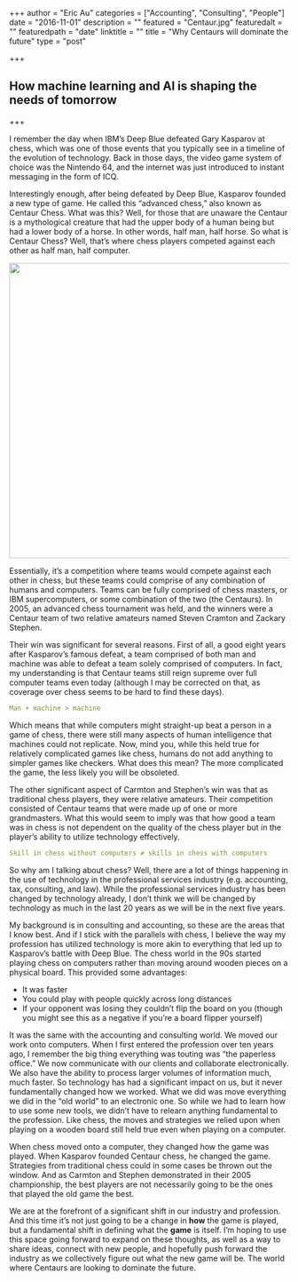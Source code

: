 +++
author = "Eric Au"
categories = ["Accounting", "Consulting", "People"]
date = "2016-11-01"
description = ""
featured = "Centaur.jpg"
featuredalt = ""
featuredpath = "date"
linktitle = ""
title = "Why Centaurs will dominate the future"
type = "post"

+++

## How machine learning and AI is shaping the needs of tomorrow

+++
I remember the day when IBM’s Deep Blue defeated Gary Kasparov at chess, which was one of those events that you typically see in a timeline of the evolution of technology. Back in those days, the video game system of choice was the Nintendo 64, and the internet was just introduced to instant messaging in the form of ICQ.

Interestingly enough, after being defeated by Deep Blue, Kasparov founded a new type of game. He called this “advanced chess,” also known as Centaur Chess. What was this? Well, for those that are unaware the Centaur is a mythological creature that had the upper body of a human being but had a lower body of a horse. In other words, half man, half horse. So what is Centaur Chess? Well, that’s where chess players competed against each other as half man, half computer.

<img src="/img/main/chess.jpg" width="532">

Essentially, it’s a competition where teams would compete against each other in chess, but these teams could comprise of any combination of humans and computers. Teams can be fully comprised of chess masters, or IBM supercomputers, or some combination of the two (the Centaurs). In 2005, an advanced chess tournament was held, and the winners were a Centaur team of two relative amateurs named Steven Cramton and Zackary Stephen.

Their win was significant for several reasons. First of all, a good eight years after Kasparov’s famous defeat, a team comprised of both man and machine was able to defeat a team solely comprised of computers. In fact, my understanding is that Centaur teams still reign supreme over full computer teams even today (although I may be corrected on that, as coverage over chess seems to be hard to find these days).

```yaml
Man + machine > machine
```

Which means that while computers might straight-up beat a person in a game of chess, there were still many aspects of human intelligence that machines could not replicate. Now, mind you, while this held true for relatively complicated games like chess, humans do not add anything to simpler games like checkers. What does this mean? The more complicated the game, the less likely you will be obsoleted.

The other significant aspect of Carmton and Stephen’s win was that as traditional chess players, they were relative amateurs. Their competition consisted of Centaur teams that were made up of one or more grandmasters. What this would seem to imply was that how good a team was in chess is not dependent on the quality of the chess player but in the player’s ability to utilize technology effectively.

```yaml
Skill in chess without computers ≠ skills in chess with computers 
```

So why am I talking about chess? Well, there are a lot of things happening in the use of technology in the professional services industry (e.g. accounting, tax, consulting, and law). While the professional services industry has been changed by technology already, I don’t think we will be changed by technology as much in the last 20 years as we will be in the next five years.

My background is in consulting and accounting, so these are the areas that I know best. And if I stick with the parallels with chess, I believe the way my profession has utilized technology is more akin to everything that led up to Kasparov’s battle with Deep Blue. The chess world in the 90s started playing chess on computers rather than moving around wooden pieces on a physical board. This provided some advantages:

* It was faster
* You could play with people quickly across long distances
* If your opponent was losing they couldn’t flip the board on you (though you might see this as a negative if you’re a board flipper yourself)

It was the same with the accounting and consulting world. We moved our work onto computers. When I first entered the profession over ten years ago, I remember the big thing everything was touting was “the paperless office.” We now communicate with our clients and collaborate electronically. We also have the ability to process larger volumes of information much, much faster. So technology has had a significant impact on us, but it never fundamentally changed how we worked. What we did was move everything we did in the “old world” to an electronic one. So while we had to learn how to use some new tools, we didn’t have to relearn anything fundamental to the profession. Like chess, the moves and strategies we relied upon when playing on a wooden board still held true even when playing on a computer.

When chess moved onto a computer, they changed how the game was played. When Kasparov founded Centaur chess, he changed the game. Strategies from traditional chess could in some cases be thrown out the window. And as Carmton and Stephen demonstrated in their 2005 championship, the best players are not necessarily going to be the ones that played the old game the best.

We are at the forefront of a significant shift in our industry and profession. And this time it’s not just going to be a change in **how** the game is played, but a fundamental shift in defining what the **game** is itself. I’m hoping to use this space going forward to expand on these thoughts, as well as a way to share ideas, connect with new people, and hopefully push forward the industry as we collectively figure out what the new game will be. The world where Centaurs are looking to dominate the future.
